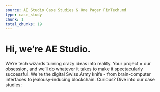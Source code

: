 ```yaml
---
source: AE Studio Case Studies & One Pager FinTech.md
type: case_study
chunk: 1
total_chunks: 19
---
```


# Hi, we’re AE Studio.

We’re tech wizards turning crazy ideas into reality. Your project = our obsession, and we’ll do whatever it takes to make it spectacularly successful. We're the digital Swiss Army knife - from brain-computer interfaces to jealousy-inducing blockchain. Curious? Dive into our case studies: